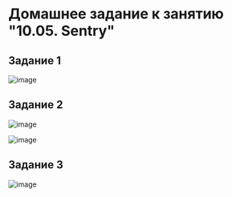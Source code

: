 # Домашнее задание к занятию "10.05. Sentry"

## Задание 1

![image](https://user-images.githubusercontent.com/88886716/168531913-417a8d20-d228-4e7b-bcb2-7e2f3d5fd609.png)

## Задание 2

![image](https://user-images.githubusercontent.com/88886716/168531971-36db4976-3dbd-45dd-9219-29cb523c8d54.png)

![image](https://user-images.githubusercontent.com/88886716/168531997-c0a3348b-8a61-4ec7-a677-9cbc7008295f.png)


## Задание 3

![image](https://user-images.githubusercontent.com/88886716/168532035-68034bc3-835f-48cc-a0a9-39f13531c208.png)

